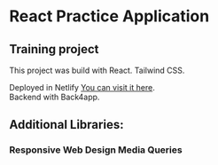 # React Practice Application

## Training project

This project was build with React. Tailwind CSS.

Deployed in Netlify [You can visit it here](https://tailwind-car-ads.netlify.app/).\
Backend with Back4app.

## Additional Libraries:


### Responsive Web Design Media Queries
